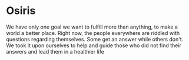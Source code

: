 # Osiris 
We have only one goal we want to fulfill more than anything, to make a world a better place. Right now, the people everywhere are riddled with questions regarding themselves. Some get an answer while others don't. We took it upon ourselves to help and guide those who did not find their answers and lead them in a healthier life
